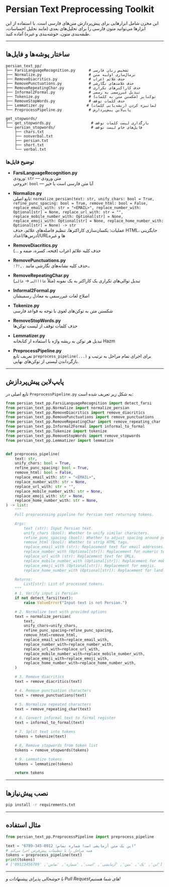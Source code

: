 # Persian Text Preprocessing Toolkit

این مخزن شامل ابزارهایی برای پیش‌پردازش متن‌های فارسی است. با استفاده از این ابزارها می‌توانید متون فارسی را برای تحلیل‌های بعدی (مانند تحلیل احساسات، طبقه‌بندی متون، خوشه‌بندی و غیره) آماده کنید.

---

##  ساختار پوشه‌ها و فایل‌ها

```
persian_text_pp/
├── FarsiLanguageRecognition.py      # تشخیص زبان فارسی
├── Normalize.py                     # نرمال‌سازی اولیه متن
├── RemoveDiacritics.py              # حذف علائم اعراب
├── RemovePunctuations.py            # حذف علامت‌های نگارشی
├── RemoveRepeatingChar.py           # حذف کاراکترهای تکراری
├── Informal2Formal.py               # تبدیل غیررسمی به رسمی
├── Tokenize.py                      # توکنایز (شکستن متن به کلمات)
├── RemoveStopWords.py               # حذف کلمات توقف
├── Lemmatizer.py                   # لماتیزه کردن (ریشه‌یابی کلمات)
└── PreprocessPipeline.py            # پایپ‌لاین پیش‌پردازش

get_stopwords/
├── get_stopwords.py                  # بارگذاری لیست کلمات توقف
└── persian_stopwords/                # فایل‌های خام لیست توقف
    ├── chars.txt
    ├── nonverbal.txt
    ├── persian.txt
    ├── short.txt
    └── verbal.txt
```

### توضیح فایل‌ها

- **FarsiLanguageRecognition.py**  
  ورودی: `str` — متن ورودی  
  خروجی: `bool` — آیا متن فارسی است یا خیر

- **Normalize.py**  
  تابع اصلی: `normalize_persian(text: str, unify_chars: bool = True, refine_punc_spacing: bool = True, remove_html: bool = False, replace_email_with: str = "<EMAIL>", replace_number_with: Optional[str] = None, replace_url_with: str = "", replace_mobile_number_with: Optional[str] = None, replace_emoji_with: Optional[str] = None, replace_home_number_with: Optional[str] = None) -> str`  
  عملیات: یکسان‌سازی کاراکترها، تنظیم فاصله‌های علائم، حذف HTML، جایگزینی آدرس‌ها/اعداد/URLها و غیره

- **RemoveDiacritics.py**  
  حذف کلیه علائم اعراب (فتحه، کسره، ضمه و …)

- **RemovePunctuations.py**  
  حذف کلیه نشانه‌های نگارشی مانند `.,!?؛…`

- **RemoveRepeatingChar.py**  
  تبدیل توالی‌های تکراری یک کاراکتر به یک نمونه (مثلاً `عاااالی` → `عالی`)

- **Informal2Formal.py**  
  اصلاح لغات غیررسمی به معادل رسمیشان

- **Tokenize.py**  
  شکستن متن به توکن‌های لغوی با توجه به قواعد فارسی

- **RemoveStopWords.py**  
  حذف کلمات توقف از لیست توکن‌ها

- **Lemmatizer.py**  
  تبدیل هر توکن به ریشه واژه با استفاده از کتابخانه Hazm

- **PreprocessPipeline.py**  
  تعریف تابع `preprocess_pipeline(...)` برای اجرای تمام مراحل به ترتیب و بازگرداندن لیستی از توکن‌های نهایی.

---

##  پایپ‌لاین پیش‌پردازش

تابع اصلی در `PreprocessPipeline.py` به شکل زیر تعریف شده است:

```python
from persian_text_pp.FarsiLanguageRecognition import detect_farsi
from persian_text_pp.Normalize import normalize_persian
from persian_text_pp.RemoveDiacritics import remove_diacritics
from persian_text_pp.RemovePunctuations import remove_punctuations
from persian_text_pp.RemoveRepeatingChar import remove_repeating_char
from persian_text_pp.Informal2Formal import informal_to_formal
from persian_text_pp.Tokenize import tokenize
from persian_text_pp.RemoveStopWords import remove_stopwords
from persian_text_pp.Lemmatizer import lemmatize


def preprocess_pipeline(
    text: str,
    unify_chars: bool = True,
    refine_punc_spacing: bool = True,
    remove_html: bool = False,
    replace_email_with: str = "<EMAIL>",
    replace_number_with: str = None,
    replace_url_with: str = "",
    replace_mobile_number_with: str = None,
    replace_emoji_with: str = None,
    replace_home_number_with: str = None,
) -> list:
    """
    Full preprocessing pipeline for Persian text returning tokens.

    Args:
        text (str): Input Persian text.
        unify_chars (bool): Whether to unify similar characters.
        refine_punc_spacing (bool): Whether to adjust spacing around punctuation.
        remove_html (bool): Whether to strip HTML tags.
        replace_email_with (str): Replacement text for email addresses.
        replace_number_with (Optional[str]): Replacement for numeric tokens.
        replace_url_with (str): Replacement text for URLs.
        replace_mobile_number_with (Optional[str]): Replacement for mobile numbers.
        replace_emoji_with (Optional[str]): Replacement for emojis.
        replace_home_number_with (Optional[str]): Replacement for landline numbers.

    Returns:
        List[str]: List of processed tokens.
    """
    # 1. Verify input is Persian
    if not detect_farsi(text):
        raise ValueError("Input text is not Persian.")

    # 2. Normalize text with provided options
    text = normalize_persian(
        text,
        unify_chars=unify_chars,
        refine_punc_spacing=refine_punc_spacing,
        remove_html=remove_html,
        replace_email_with=replace_email_with,
        replace_number_with=replace_number_with,
        replace_url_with=replace_url_with,
        replace_mobile_number_with=replace_mobile_number_with,
        replace_emoji_with=replace_emoji_with,
        replace_home_number_with=replace_home_number_with,
    )

    # 3. Remove diacritics
    text = remove_diacritics(text)

    # 4. Remove punctuation characters
    text = remove_punctuations(text)

    # 5. Normalize repeated characters
    text = remove_repeating_char(text)

    # 6. Convert informal text to formal register
    text = informal_to_formal(text)

    # 7. Split text into tokens
    tokens = tokenize(text)

    # 8. Remove stopwords from token list
    tokens = remove_stopwords(tokens)

    # 9. Lemmatize tokens
    tokens = lemmatize(tokens)

    return tokens
```

---

##  نصب پیش‌نیازها

```bash
pip install -r requirements.txt
```

---

##  مثال استفاده

```python
from persian_text_pp.PreprocessPipeline import preprocess_pipeline

text = "این یک متن آزمایشی است! شماره تماس: 0912-345-6789"
# همه مراحل را با تنظیمات پیش‌فرض اجرا می‌کند
tokens = preprocess_pipeline(text)
print(tokens)
# ['این', 'یک', 'متن', 'آزمایشی', 'است', 'شماره', 'تماس', '09123456789']
```

---

*با خوشحالی پذیرای پیشنهادات و Pull Requestهای شما هستیم!*

